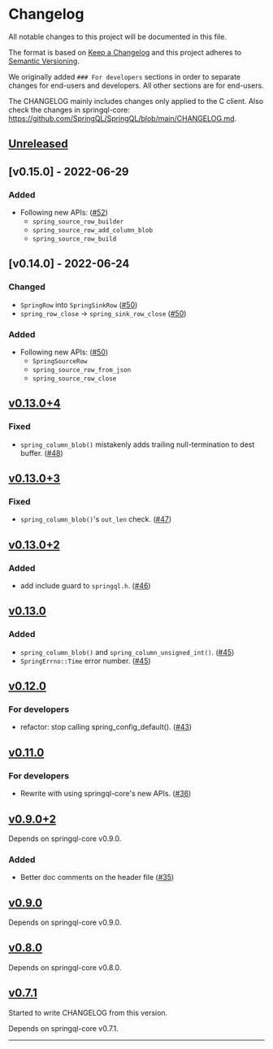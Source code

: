 # Changelog

All notable changes to this project will be documented in this file.

The format is based on [Keep a Changelog][Keep a Changelog] and this project adheres to [Semantic Versioning][Semantic Versioning].

We originally added `### For developers` sections in order to separate changes for end-users and developers.
All other sections are for end-users.

The CHANGELOG mainly includes changes only applied to the C client.
Also check the changes in springql-core: <https://github.com/SpringQL/SpringQL/blob/main/CHANGELOG.md>.

<!-- markdownlint-disable MD024 -->
## [Unreleased]

## [v0.15.0] - 2022-06-29

### Added

- Following new APIs: ([#52](https://github.com/SpringQL/SpringQL-client-c/pull/52))
  - `spring_source_row_builder`
  - `spring_source_row_add_column_blob`
  - `spring_source_row_build`

## [v0.14.0] - 2022-06-24

### Changed

- `SpringRow` into `SpringSinkRow` ([#50](https://github.com/SpringQL/SpringQL-client-c/pull/50))
- `spring_row_close` -> `spring_sink_row_close` ([#50](https://github.com/SpringQL/SpringQL-client-c/pull/50))

### Added

- Following new APIs: ([#50](https://github.com/SpringQL/SpringQL-client-c/pull/50))
  - `SpringSourceRow`
  - `spring_source_row_from_json`
  - `spring_source_row_close`

## [v0.13.0+4]

### Fixed

- `spring_column_blob()` mistakenly adds trailing null-termination to dest buffer. ([#48](https://github.com/SpringQL/SpringQL-client-c/pull/48))

## [v0.13.0+3]

### Fixed

- `spring_column_blob()`'s `out_len` check. ([#47](https://github.com/SpringQL/SpringQL-client-c/pull/47))

## [v0.13.0+2]

### Added

- add include guard to `springql.h`. ([#46](https://github.com/SpringQL/SpringQL-client-c/pull/46))

## [v0.13.0]

### Added

- `spring_column_blob()` and `spring_column_unsigned_int()`. ([#45](https://github.com/SpringQL/SpringQL-client-c/pull/45))
- `SpringErrno::Time` error number. ([#45](https://github.com/SpringQL/SpringQL-client-c/pull/45))

## [v0.12.0]

### For developers

- refactor: stop calling spring_config_default(). ([#43](https://github.com/SpringQL/SpringQL-client-c/pull/43))

## [v0.11.0]

### For developers

- Rewrite with using springql-core's new APIs. ([#36](https://github.com/SpringQL/SpringQL-client-c/pull/36))

## [v0.9.0+2]

Depends on springql-core v0.9.0.

### Added

- Better doc comments on the header file ([#35](https://github.com/SpringQL/SpringQL-client-c/pull/35))

## [v0.9.0]

Depends on springql-core v0.9.0.

## [v0.8.0]

Depends on springql-core v0.8.0.

## [v0.7.1]

Started to write CHANGELOG from this version.

Depends on springql-core v0.7.1.

---

<!-- Links -->
[Keep a Changelog]: https://keepachangelog.com/
[Semantic Versioning]: https://semver.org/

<!-- Versions -->
[Unreleased]: https://github.com/SpringQL/SpringQL-client-c/compare/v0.13.0+4...HEAD
[Released]: https://github.com/SpringQL/SpringQL-client-c/releases
[v0.13.0+4]: https://github.com/SpringQL/SpringQL-client-c/compare/v0.13.0+2...v0.13.0+4
[v0.13.0+3]: https://github.com/SpringQL/SpringQL-client-c/compare/v0.13.0+2...v0.13.0+3
[v0.13.0+2]: https://github.com/SpringQL/SpringQL-client-c/compare/v0.13.0...v0.13.0+2
[v0.13.0]: https://github.com/SpringQL/SpringQL-client-c/compare/v0.12.0...v0.13.0
[v0.12.0]: https://github.com/SpringQL/SpringQL-client-c/compare/v0.11.0...v0.12.0
[v0.11.0]: https://github.com/SpringQL/SpringQL-client-c/compare/v0.9.0+2...v0.11.0
[v0.9.0+2]: https://github.com/SpringQL/SpringQL-client-c/compare/v0.9.0...v0.9.0+2
[v0.9.0]: https://github.com/SpringQL/SpringQL-client-c/compare/v0.8.0...v0.9.0
[v0.8.0]: https://github.com/SpringQL/SpringQL-client-c/compare/v0.7.1...v0.8.0
[v0.7.1]: https://github.com/SpringQL/SpringQL-client-c/compare/v0.7.0...v0.7.1
